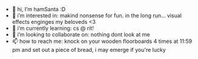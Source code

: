 - 👋 hi, I’m hamSanta :D
- 👀 i’m interested in: makind nonsense for fun. in the long run... visual effects enginges my beloveds <3
- 🌱 i’m currently learning: cs @ rit! 
- 💞️ i’m looking to collaborate on: nothing dont look at me
- 📫 how to reach me: knock on your wooden floorboards 4 times at 11:59 pm and set out a piece of bread, i may emerge if you're lucky

<!---
hamSanta/hamSanta is a ✨ special ✨ repository because its `README.md` (this file) appears on your GitHub profile.
You can click the Preview link to take a look at your changes.
--->
